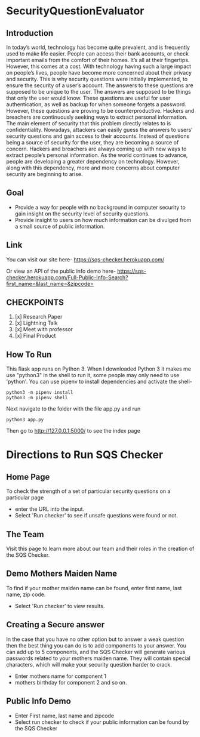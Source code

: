 # SecurityQuestionEvaluator

## Introduction
In today’s world, technology has become quite prevalent, and is frequently used to make life easier. People can access their bank accounts, or check important emails from the comfort of their homes. It’s all at their fingertips. However, this comes at a cost. With technology having such a large impact on people’s lives, people have become more concerned about their privacy and security. This is why security questions were initially implemented, to ensure the security of a user’s account. The answers to these questions are supposed to be unique to the user. The answers are supposed to be things that only the user would know. These questions are useful for user authentication, as well as backup for when someone forgets a password. However, these questions are proving to be counterproductive. Hackers and breachers are continuously seeking ways to extract personal information. The main element of security that this problem directly relates to is confidentiality. Nowadays, attackers can easily guess the answers to users’ security questions and gain access to their accounts. Instead of questions being a source of security for the user, they are becoming a source of concern. Hackers and breachers are always coming up with new ways to extract people’s personal information. As the world continues to advance, people are developing a greater dependency on technology. However, along with this dependency, more and more concerns about computer security are beginning to arise.

## Goal
* Provide a way for people with no background in computer security to gain insight on the security level of security questions.  
* Provide insight to users on how much information can be divulged from a small source of public information.

## Link
You can visit our site here- https://sqs-checker.herokuapp.com/

Or view an API of the public info demo here- https://sqs-checker.herokuapp.com/Full-Public-Info-Search?first_name=&last_name=&zipcode=

## CHECKPOINTS 
1. [x] Research Paper 
2. [x] Lightning Talk
3. [x] Meet with professor
4. [x] Final Product 


## How To Run
This flask app runs on Python 3.  When I downloaded Python 3 it makes me use "python3" in the shell to run it, some people may only need to use 'python'.  You can use pipenv to install dependencies and activate the shell-

```
python3 -m pipenv install 
python3 -m pipenv shell
```

Next navigate to the folder with the file app.py and run
```
python3 app.py
```
Then go to http://127.0.0.1:5000/ to see the index page

# Directions to Run SQS Checker
## Home Page
To check the strength of a set of particular security questions on a particular page
* enter the URL into the input. 
* Select 'Run checker' to see if unsafe questions were found or not.

## The Team
Visit this page to learn more about our team and their roles in the creation of the SQS Checker.

## Demo Mothers Maiden Name
To find if your mother maiden name can be found, enter first name, last name, zip code.
* Select 'Run checker' to view results.

## Creating a Secure answer
In the case that you have no other option but to answer a weak question then the best thing you can do is to add components to your answer. You can add up to 5 components, and the SQS Checker will generate various passwords related to your mothers maiden name. They will contain special characters, which will make your security question harder to crack.
* Enter mothers name for component 1
* mothers birthday for component 2
and so on.

## Public Info Demo
* Enter First name, last name and zipcode
* Select run checker to check if your public information can be found by the SQS Checker
